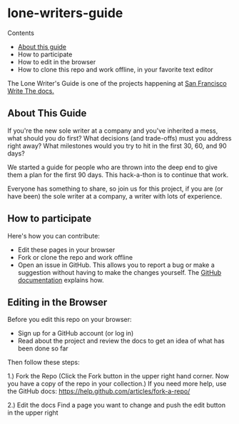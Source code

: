 # lone-writers-guide

Contents
* [About this guide](#About-This-Guide)
* How to participate
* How to edit in the browser
* How to clone this repo and work offline, in your favorite text editor

The Lone Writer's Guide is one of the projects happening at [San Francisco Write The docs.](https://goo.gl/A6EBEn)

## About This Guide
If you're the new sole writer at a company and you've inherited a mess, what should you do first? What decisions (and trade-offs) must you address right away? What milestones would you try to hit in the first 30, 60, and 90 days?

We started a guide for people who are thrown into the deep end to give them a plan for the first 90 days. This hack-a-thon is to continue that work.

Everyone has something to share, so join us for this project, if you are (or have been) the sole writer at a company, a writer with lots of experience.

## How to participate
Here's how you can contribute:  
* Edit these pages in your browser
* Fork or clone the repo and work offline
* Open an issue in GitHub. This allows you to report a bug or make a suggestion without having to make the changes yourself. The [GitHub documentation](https://help.github.com/articles/creating-an-issue/) explains how. 

## Editing in the Browser
Before you edit this repo on your browser:
* Sign up for a GitHub account (or log in)
* Read about the project and review the docs to get an idea of what has been done so far

Then follow these steps:

1.) Fork the Repo (Click the Fork button in the upper right hand corner. Now you have a copy of the repo in your collection.)
If you need more help, use the GitHub docs: 
https://help.github.com/articles/fork-a-repo/

2.) Edit the docs
Find a page you want to change and push the edit button in the upper right
